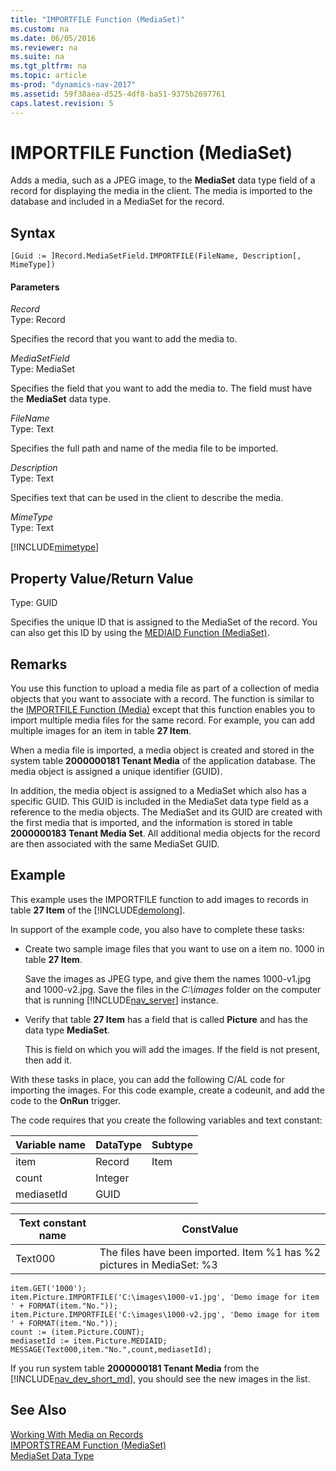 ```yaml
---
title: "IMPORTFILE Function (MediaSet)"
ms.custom: na
ms.date: 06/05/2016
ms.reviewer: na
ms.suite: na
ms.tgt_pltfrm: na
ms.topic: article
ms-prod: "dynamics-nav-2017"
ms.assetid: 59f38aea-d525-4df8-ba51-9375b2697761
caps.latest.revision: 5
---
```

# IMPORTFILE Function (MediaSet)
Adds a media, such as a JPEG image, to the **MediaSet** data type field of a record for displaying the media in the client. The media is imported to the database and included in a MediaSet for the record.  

## Syntax  

```  
[Guid := ]Record.MediaSetField.IMPORTFILE(FileName, Description[, MimeType])  
```  

#### Parameters  
 *Record*  
 Type: Record  

 Specifies the record that you want to add the media to.  

*MediaSetField*  
 Type: MediaSet  

 Specifies the field that you want to add the media to. The field must have the **MediaSet** data type.  

 *FileName*  
 Type: Text  

 Specifies the full path and name of the media file to be imported.  

 *Description*  
 Type: Text  

 Specifies text that can be used in the client to describe the media.  

 *MimeType*  
 Type: Text  

[!INCLUDE[mimetype](includes/MimeType.md)]

## Property Value/Return Value  
 Type: GUID  

Specifies the unique ID that is assigned to the MediaSet of the record. You can also get this ID by using the [MEDIAID Function \(MediaSet\)](MEDIAID-Function--MediaSet-.md).  

## Remarks  
 You use this function to upload a media file as part of a collection of media objects that you want to associate with a record. The function is similar to the [IMPORTFILE Function \(Media\)](IMPORTFILE-Function--Media-.md) except that this function enables you to import multiple media files for the same record. For example, you can add multiple images for an item in table **27 Item**.

 When a media file is imported, a media object is created and stored in the system table **2000000181 Tenant Media** of the application database. The media object is assigned a unique identifier \(GUID\).

 In addition, the media object is assigned to a MediaSet which also has a specific GUID. This GUID is included in the MediaSet data type field as a reference to the media objects. The MediaSet and its GUID are created with the first media that is imported, and the information is stored in table **2000000183 Tenant Media Set**. All additional media objects for the record are then associated with the same MediaSet GUID.  

## Example  
This example uses the IMPORTFILE function to add images to records in table **27 Item** of the [!INCLUDE[demolong](includes/demolong_md.md)].

In support of the example code, you also have to complete these tasks:  

-   Create two sample image files that you want to use on a item no. 1000 in table **27 Item**.

    Save the images as JPEG type, and give them the names 1000-v1.jpg and  1000-v2.jpg. Save the files in the *C:\images* folder on the computer that is running [!INCLUDE[nav_server](includes/nav_server_md.md)] instance.

-   Verify that table **27 Item** has a field that is called **Picture** and has the data type **MediaSet**.

    This is field on which you will add the images. If the field is not present, then add it.

With these tasks in place, you can add the following C/AL code for importing the images. For this code example, create a codeunit, and add the code to the **OnRun** trigger.  

The code requires that you create the following variables and text constant:  

|  Variable name  |  DataType  |  Subtype  |  
|-----------------|------------|-----------|  
|item|Record|Item|  
|count|Integer||  
|mediasetId|GUID||  

|  Text constant name  |  ConstValue  |  
|----------------------|--------------|  
|Text000|The files have been imported. Item %1 has %2 pictures in MediaSet: %3|  
```  
item.GET('1000');
item.Picture.IMPORTFILE('C:\images\1000-v1.jpg', 'Demo image for item ' + FORMAT(item."No."));
item.Picture.IMPORTFILE('C:\images\1000-v2.jpg', 'Demo image for item ' + FORMAT(item."No."));
count := (item.Picture.COUNT);
mediasetId := item.Picture.MEDIAID;  
MESSAGE(Text000,item."No.",count,mediasetId);   
```  
If you run system table **2000000181 Tenant Media** from the  [!INCLUDE[nav_dev_short_md](includes/nav_dev_short_md.md)], you should see the new images in the list.  
## See Also  
 [Working With Media on Records](Working-With-Media-on-Records.md)  
 [IMPORTSTREAM Function \(MediaSet\)](IMPORTSTREAM-Function--MediaSet-.md)   
 [MediaSet Data Type](MediaSet-Data-Type.md)
